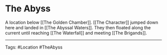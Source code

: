 # The Abyss

A location below [[The Golden Chamber]]. [[The Character]] jumped down here and landed in [[The Abyssal Waters]]. They then floated along the current until reaching [[The Waterfall]] and meeting [[The Brigands]].

---
Tags: #Location #TheAbyss
